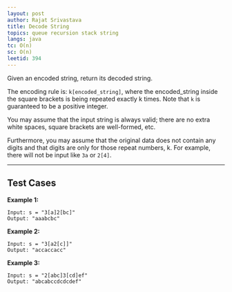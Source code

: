 ```yaml
---
layout: post
author: Rajat Srivastava
title: Decode String
topics: queue recursion stack string
langs: java
tc: O(n)
sc: O(n)
leetid: 394
---
```


Given an encoded string, return its decoded string.

The encoding rule is: `k[encoded_string]`, 
where the encoded_string inside the square brackets is being repeated exactly k times. 
Note that `k` is guaranteed to be a positive integer.

You may assume that the input string is always valid; 
there are no extra white spaces, square brackets are well-formed, etc.

Furthermore, you may assume that the original data does not contain any digits and that digits are only for those repeat numbers, k. 
For example, there will not be input like `3a` or `2[4]`.

---

## Test Cases

**Example 1:** 
```
Input: s = "3[a]2[bc]"
Output: "aaabcbc"
```

**Example 2:** 
```
Input: s = "3[a2[c]]"
Output: "accaccacc"
```

**Example 3:**
```
Input: s = "2[abc]3[cd]ef"
Output: "abcabccdcdcdef"
```